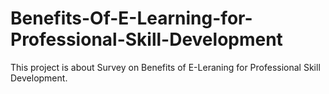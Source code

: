# Benefits-Of-E-Learning-for-Professional-Skill-Development
This project is about Survey on Benefits of E-Leraning for Professional Skill Development.
